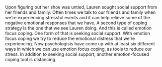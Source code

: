Upon figuring out her shoe was untied, Lauren sought social support from her
friends and family. Often times we talk to our friends and family when we're
experiencing stressful events and it can help relieve some of the negative
emotional responses that we have. A second type of coping strategy is the one
that we see Lauren doing. And this is called emotion focus coping. One form of
that is seeking social support. With emotion focus coping we try to reduce the
emotional distress that we're experiencing. Now psychologists have come up with
at least six different ways in which we can use emotion focus coping, as tools
to reduce our stress. In addition to seeking social support, another
emotion-focused coping tool is distancing.
